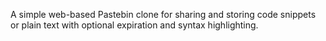 A simple web-based Pastebin clone for sharing and storing code snippets or plain text with 
optional expiration and syntax highlighting.